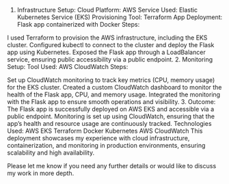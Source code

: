 1. Infrastructure Setup:
Cloud Platform: AWS
Service Used: Elastic Kubernetes Service (EKS)
Provisioning Tool: Terraform
App Deployment: Flask app containerized with Docker
Steps:

I used Terraform to provision the AWS infrastructure, including the EKS cluster.
Configured kubectl to connect to the cluster and deploy the Flask app using Kubernetes.
Exposed the Flask app through a LoadBalancer service, ensuring public accessibility via a public endpoint.
2. Monitoring Setup:
Tool Used: AWS CloudWatch
Steps:

Set up CloudWatch monitoring to track key metrics (CPU, memory usage) for the EKS cluster.
Created a custom CloudWatch dashboard to monitor the health of the Flask app, CPU, and memory usage.
Integrated the monitoring with the Flask app to ensure smooth operations and visibility.
3. Outcome:
The Flask app is successfully deployed on AWS EKS and accessible via a public endpoint.
Monitoring is set up using CloudWatch, ensuring that the app’s health and resource usage are continuously tracked.
Technologies Used:
AWS EKS
Terraform
Docker
Kubernetes
AWS CloudWatch
This deployment showcases my experience with cloud infrastructure, containerization, and monitoring in production environments, ensuring scalability and high availability.

Please let me know if you need any further details or would like to discuss my work in more depth.
